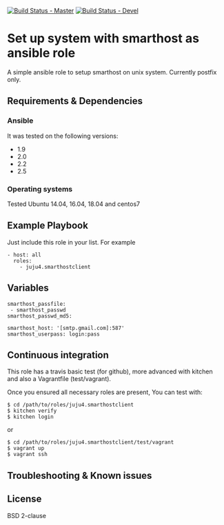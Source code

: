 [![Build Status - Master](https://travis-ci.org/juju4/ansible-smarthostclient.svg?branch=master)](https://travis-ci.org/juju4/ansible-smarthostclient)
[![Build Status - Devel](https://travis-ci.org/juju4/ansible-smarthostclient.svg?branch=devel)](https://travis-ci.org/juju4/ansible-smarthostclient/branches)
# Set up system with smarthost as ansible role

A simple ansible role to setup smarthost on unix system.
Currently postfix only.

## Requirements & Dependencies

### Ansible
It was tested on the following versions:
 * 1.9
 * 2.0
 * 2.2
 * 2.5

### Operating systems

Tested Ubuntu 14.04, 16.04, 18.04 and centos7

## Example Playbook

Just include this role in your list.
For example

```
- host: all
  roles:
    - juju4.smarthostclient
```

## Variables

```
smarthost_passfile:
 - smarthost_passwd
smarthost_passwd_md5:

smarthost_host: '[smtp.gmail.com]:587'
smarthost_userpass: login:pass
```


## Continuous integration

This role has a travis basic test (for github), more advanced with kitchen and also a Vagrantfile (test/vagrant).

Once you ensured all necessary roles are present, You can test with:
```
$ cd /path/to/roles/juju4.smarthostclient
$ kitchen verify
$ kitchen login
```
or
```
$ cd /path/to/roles/juju4.smarthostclient/test/vagrant
$ vagrant up
$ vagrant ssh
```

## Troubleshooting & Known issues


## License

BSD 2-clause


